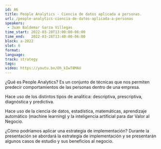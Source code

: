 ```yaml
---
id: A6
title: People Analytics - Ciencia de datos aplicada a personas.
url: /people-analytics-ciencia-de-datos-aplicada-a-personas
speakers:
 - Juan Baldemar Garza Villegas
time_start: 2022-03-28T13:00:00-06:00
time_end:   2022-03-28T13:40:00-06:00
block: a-2022
slot: 6
format: 
language: 
track: strategy
tags:
video: https://youtu.be/Oh_kIwT8MAU
---
```


¿Qué es People Analytics? 
Es un conjunto de técnicas que nos permiten predecir comportamientos de las personas dentro de una empresa.

Hace uso de los distintos tipos de analítica: descriptiva, prescriptiva, diagnóstica y predictiva.

Hace uso de la ciencia de datos, estadística, matemáticas, aprendizaje automático (machine learning) y la inteligencia artificial para dar Valor al Negocio.

¿Cómo podríamos aplicar una estrategia de implementación?
Durante la presentación se abordará la estrategia de implementación y se presentarán algunos casos de estudio y sus beneficios al negocio.

